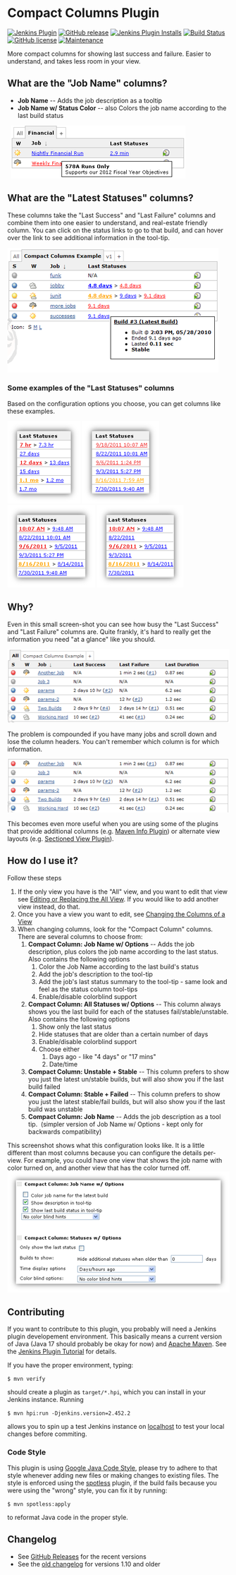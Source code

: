 # Compact Columns Plugin

[![Jenkins Plugin](https://img.shields.io/jenkins/plugin/v/compact-columns.svg)](https://plugins.jenkins.io/compact-columns)
[![GitHub release](https://img.shields.io/github/release/jenkinsci/compact-columns-plugin.svg?label=changelog)](https://github.com/jenkinsci/compact-columns-plugin/releases/latest)
[![Jenkins Plugin Installs](https://img.shields.io/jenkins/plugin/i/compact-columns.svg?color=blue)](https://plugins.jenkins.io/compact-columns)
[![Build Status](https://ci.jenkins.io/buildStatus/icon?job=Plugins%2Fcompact-columns-plugin%2Fmain)](https://ci.jenkins.io/job/Plugins/job/compact-columns-plugin/job/main/)
[![GitHub license](https://img.shields.io/github/license/jenkinsci/compact-columns-plugin.svg)](https://github.com/jenkinsci/compact-columns-plugin/blob/master/LICENSE)
[![Maintenance](https://img.shields.io/maintenance/yes/2024.svg)]()

More compact columns for showing last success and failure.
Easier to understand, and takes less room in your view.

## What are the "Job Name" columns?

- **Job Name** -- Adds the job description as a tooltip
- **Job Name w/ Status Color** -- also Colors the job name according to the
  last build status

 
![](docs/img/job-name.png)

## What are the "Latest Statuses" columns?

These columns take the "Last Success" and "Last Failure" columns and combine
them into one easier to understand, and real-estate friendly column. You can
click on the status links to go to that build, and can hover over the link to
see additional information in the tool-tip.

![](docs/img/compact.png)

### Some examples of the "Last Statuses" columns

Based on the configuration options you choose, you can get columns like these
examples.

![](docs/img/last-statuses-example-1.png)
![](docs/img/last-statuses-example-2.png)
![](docs/img/last-statuses-example-3.png)
![](docs/img/last-statuses-example-4.png)

## Why?

Even in this small screen-shot you can see how busy the "Last Success" and
"Last Failure" columns are. Quite frankly, it's hard to really get the
information you need "at a glance" like you should.

![](docs/img/all.png)

The problem is compounded if you have many jobs and scroll down and lose the
column headers. You can't remember which column is for which information.

![](docs/img/all-out-of-context.png)

This becomes even more useful when you are using some of the plugins that
provide additional columns (e.g. [Maven Info
Plugin](https://plugins.jenkins.io/maven-info/)) or alternate view layouts
(e.g. [Sectioned View Plugin](https://plugins.jenkins.io/sectioned-view/)).

## How do I use it?

Follow these steps

1. If the only view you have is the "All" view, and you want to edit that view
   see [Editing or Replacing the All View](docs/the-all-view.md). If you would
   like to add another view instead, do that.
2. Once you have a view you want to edit, see [Changing the Columns of a
   View](docs/changing-columns.md)
3. When changing columns, look for the "Compact Column" columns.  There
    are several columns to choose from:
    1. **Compact Column: Job Name w/ Options** -- Adds the job
        description, plus colors the job name according to the last
        status.  Also contains the following options
        1.  Color the Job Name according to the last build's status
        2.  Add the job's description to the tool-tip
        3.  Add the job's last status summary to the tool-tip - same
            look and feel as the status column tool-tips
        4.  Enable/disable colorblind support
    2. **Compact Column: All Statuses w/ Options** -- This column
        always shows you the last build for each of the statuses
        fail/stable/unstable. Also contains the following options
        1.  Show only the last status
        2.  Hide statuses that are older than a certain number of days
        3.  Enable/disable colorblind support
        4.  Choose either
            1.  Days ago - like "4 days" or "17 mins"
            2.  Date/time
    3.  **Compact Column: Unstable + Stable** -- This column prefers to
        show you just the latest un/stable builds, but will also show
        you if the last build failed
    4.  **Compact Column: Stable + Failed** -- This column prefers to
        show you just the latest stable/fail builds, but will also show
        you if the last build was unstable
    5.  **Compact Column: Job Name** -- Adds the job description as a
        tool tip.  (simpler version of Job Name w/ Options - kept only
        for backwards compatibility)

This screenshot shows what this configuration looks like. It is a little
different than most columns because you can configure the details per-view. For
example, you could have one view that shows the job name with color turned on,
and another view that has the color turned off.
 
![](docs/img/configuration.png)

## Contributing

If you want to contribute to this plugin, you probably will need a Jenkins
plugin developement environment. This basically means a current version of Java
(Java 17 should probably be okay for now) and [Apache Maven]. See the
[Jenkins Plugin Tutorial] for details.

If you have the proper environment, typing:

    $ mvn verify

should create a plugin as `target/*.hpi`, which you can install in your Jenkins
instance. Running

    $ mvn hpi:run -Djenkins.version=2.452.2

allows you to spin up a test Jenkins instance on [localhost] to test your
local changes before commiting.

[Apache Maven]: https://maven.apache.org/
[Jenkins Plugin Tutorial]: https://jenkins.io/doc/developer/tutorial/prepare/
[localhost]: http://localhost:8080/jenkins/

### Code Style

This plugin is using [Google Java Code Style], please try to adhere to that
style whenever adding new files or making changes to existing files. The style
is enforced using the [spotless] plugin, if the build fails because you were
using the "wrong" style, you can fix it by running:

    $ mvn spotless:apply

to reformat Java code in the proper style.

[Google Java Code Style]: https://google.github.io/styleguide/javaguide.html
[spotless]: https://github.com/diffplug/spotless


## Changelog

* See [GitHub Releases](https://github.com/jenkinsci/compact-columns-plugin/releases) for the recent versions
* See the [old changelog](docs/CHANGELOG.old.md) for versions 1.10 and older


